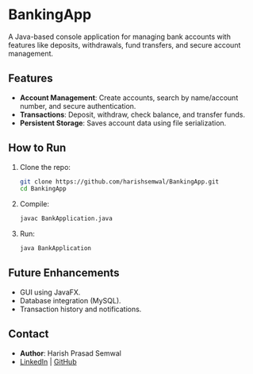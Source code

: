 # **BankingApp**

A Java-based console application for managing bank accounts with features like deposits, withdrawals, fund transfers, and secure account management.

## **Features**
- **Account Management**: Create accounts, search by name/account number, and secure authentication.
- **Transactions**: Deposit, withdraw, check balance, and transfer funds.
- **Persistent Storage**: Saves account data using file serialization.

## **How to Run**
1. Clone the repo:
   ```bash
   git clone https://github.com/harishsemwal/BankingApp.git
   cd BankingApp
   ```
2. Compile:
   ```bash
   javac BankApplication.java
   ```
3. Run:
   ```bash
   java BankApplication
   ```

## **Future Enhancements**
- GUI using JavaFX.
- Database integration (MySQL).
- Transaction history and notifications.

## **Contact**
- **Author**: Harish Prasad Semwal  
- [LinkedIn](https://www.linkedin.com/in/harishprasadsemwal/) | [GitHub](https://github.com/harishsemwal)
